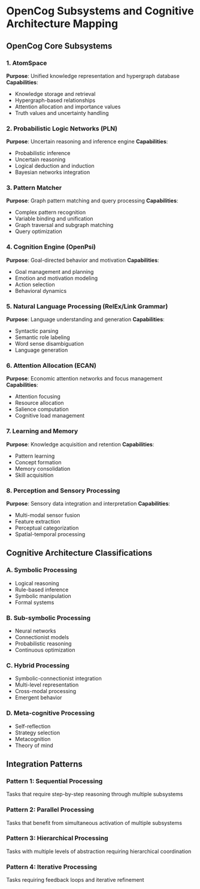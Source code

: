# OpenCog Subsystems and Cognitive Architecture Mapping

## OpenCog Core Subsystems

### 1. AtomSpace
**Purpose**: Unified knowledge representation and hypergraph database
**Capabilities**:
- Knowledge storage and retrieval
- Hypergraph-based relationships
- Attention allocation and importance values
- Truth values and uncertainty handling

### 2. Probabilistic Logic Networks (PLN)
**Purpose**: Uncertain reasoning and inference engine
**Capabilities**:
- Probabilistic inference
- Uncertain reasoning
- Logical deduction and induction
- Bayesian networks integration

### 3. Pattern Matcher
**Purpose**: Graph pattern matching and query processing
**Capabilities**:
- Complex pattern recognition
- Variable binding and unification
- Graph traversal and subgraph matching
- Query optimization

### 4. Cognition Engine (OpenPsi)
**Purpose**: Goal-directed behavior and motivation
**Capabilities**:
- Goal management and planning
- Emotion and motivation modeling
- Action selection
- Behavioral dynamics

### 5. Natural Language Processing (RelEx/Link Grammar)
**Purpose**: Language understanding and generation
**Capabilities**:
- Syntactic parsing
- Semantic role labeling
- Word sense disambiguation
- Language generation

### 6. Attention Allocation (ECAN)
**Purpose**: Economic attention networks and focus management
**Capabilities**:
- Attention focusing
- Resource allocation
- Salience computation
- Cognitive load management

### 7. Learning and Memory
**Purpose**: Knowledge acquisition and retention
**Capabilities**:
- Pattern learning
- Concept formation
- Memory consolidation
- Skill acquisition

### 8. Perception and Sensory Processing
**Purpose**: Sensory data integration and interpretation
**Capabilities**:
- Multi-modal sensor fusion
- Feature extraction
- Perceptual categorization
- Spatial-temporal processing

## Cognitive Architecture Classifications

### A. Symbolic Processing
- Logical reasoning
- Rule-based inference
- Symbolic manipulation
- Formal systems

### B. Sub-symbolic Processing
- Neural networks
- Connectionist models
- Probabilistic reasoning
- Continuous optimization

### C. Hybrid Processing
- Symbolic-connectionist integration
- Multi-level representation
- Cross-modal processing
- Emergent behavior

### D. Meta-cognitive Processing
- Self-reflection
- Strategy selection
- Metacognition
- Theory of mind

## Integration Patterns

### Pattern 1: Sequential Processing
Tasks that require step-by-step reasoning through multiple subsystems

### Pattern 2: Parallel Processing
Tasks that benefit from simultaneous activation of multiple subsystems

### Pattern 3: Hierarchical Processing
Tasks with multiple levels of abstraction requiring hierarchical coordination

### Pattern 4: Iterative Processing
Tasks requiring feedback loops and iterative refinement